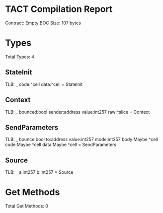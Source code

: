 # TACT Compilation Report
Contract: Empty
BOC Size: 107 bytes

# Types
Total Types: 4

## StateInit
TLB: _ code:^cell data:^cell = StateInit

## Context
TLB: _ bounced:bool sender:address value:int257 raw:^slice = Context

## SendParameters
TLB: _ bounce:bool to:address value:int257 mode:int257 body:Maybe ^cell code:Maybe ^cell data:Maybe ^cell = SendParameters

## Source
TLB: _ a:int257 b:int257 = Source

# Get Methods
Total Get Methods: 0
